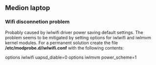 ## Medion laptop

### Wifi disconnetion problem

Probably caused by iwlwifi driver power saving default settings.
The problem seems to be mitigated by setting options for iwlwifi and iwlmvm kernel modules.
For a permanent solution create the file **/etc/modprobe.d/iwlwifi.conf** with the following contents:

options iwlwifi uapsd_diable=0
options iwlmvm power_scheme=1
